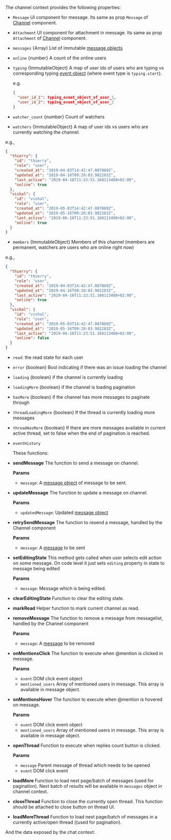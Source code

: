 The channel context provides the following properties:

- `Message` UI component for message. Its same as prop `Message` of [Channel](#channel) component.
- `Attachment` UI component for attachment in message. Its same as prop `Attachment` of [Channel](#channel) component.
- `messages` {Array} List of immutable [message objects](https://getstream.io/chat/docs/#message_format)
- `online` {number} A count of the online users
- `typing` {ImmutableObject} A map of user ids of users who are typing vs corresponding typing [event object](https://getstream.io/chat/docs/#event_object) (where event type is `typing.start`).

  e.g.

  ```json
  {
    "user_id_1": typing_event_object_of_user_1,
    "user_id_2": typing_event_object_of_user_2
  }
  ```

- `watcher_count` {number} Count of watchers
- `watchers` {ImmutableObject} A map of user ids vs users who are currently watching the channel.

e.g.,

```json
{
  "thierry": {
    "id": "thierry",
    "role": "user",
    "created_at": "2019-04-03T14:42:47.087869Z",
    "updated_at": "2019-04-16T09:20:03.982283Z",
    "last_active": "2019-04-16T11:23:51.168113408+02:00",
    "online": true
  },
  "vishal": {
    "id": "vishal",
    "role": "user",
    "created_at": "2019-05-03T14:42:47.087869Z",
    "updated_at": "2019-05-16T09:20:03.982283Z",
    "last_active": "2019-06-16T11:23:51.168113408+02:00",
    "online": true
  }
}
```

- `members` {ImmutableObject} Members of this channel (members are permanent, watchers are users who are online right now)

e.g.,

```json
{
  "thierry": {
    "id": "thierry",
    "role": "user",
    "created_at": "2019-04-03T14:42:47.087869Z",
    "updated_at": "2019-04-16T09:20:03.982283Z",
    "last_active": "2019-04-16T11:23:51.168113408+02:00",
    "online": true
  },
  "vishal": {
    "id": "vishal",
    "role": "user",
    "created_at": "2019-05-03T14:42:47.087869Z",
    "updated_at": "2019-05-16T09:20:03.982283Z",
    "last_active": "2019-06-16T11:23:51.168113408+02:00",
    "online": false
  }
}
```

- `read`: the read state for each user
- `error` {boolean} Bool indicating if there was an issue loading the channel
- `loading` {boolean} if the channel is currently loading
- `loadingMore` {boolean} if the channel is loading pagination
- `hasMore` {boolean} if the channel has more messages to paginate through
- `threadLoadingMore` {boolean} If the thread is currently loading more messages
- `threadHasMore` {boolean} If there are more messages available in current active thread, set to false when the end of pagination is reached.
- `eventHistory`

  These functions:

- **sendMessage** The function to send a message on channel.

  **Params**

  - `message`: A [message object](https://getstream.io/chat/docs/#message_format) of message to be sent.

- **updateMessage** The function to update a message on channel.

  **Params**

  - `updatedMessage`: Updated [message object](https://getstream.io/chat/docs/#message_format)

- **retrySendMessage** The function to resend a message, handled by the Channel component

  **Params**

  - `message`: A [message](https://getstream.io/chat/docs/#message_format) to be sent

- **setEditingState** This method gets called when user selects edit action on some message. On code level it just sets `editing` property in state to message being edited

  **Params**

  - `message`: Message which is being edited.

- **clearEditingState** Function to clear the editing state.

- **markRead** Helper function to mark current channel as read.

- **removeMessage** The function to remove a message from messagelist, handled by the Channel component

  **Params**

  - `message`: A [message](https://getstream.io/chat/docs/#message_format) to be removed

- **onMentionsClick** The function to execute when @mention is clicked in message.

  **Params**

  - `event` DOM click event object
  - `mentioned_users` Array of mentioned users in message. This array is available in message object.

- **onMentionsHover** The function to execute when @mention is hovered on message.

  **Params**

  - `event` DOM click event object
  - `mentioned_users` Array of mentioned users in message. This array is available in message object.

- **openThread** Function to execute when replies count button is clicked.

  **Params**

  - `message` Parent message of thread which needs to be opened
  - `event` DOM click event

- **loadMore** Function to load next page/batch of messages (used for pagination). Next batch of results will be available in `messages` object in channel context.
- **closeThread** Function to close the currently open thread. This function should be attached to close button on thread UI.
- **loadMoreThread** Function to load next page/batch of messages in a currently active/open thread ((used for pagination).

And the data exposed by the chat context:
